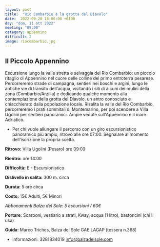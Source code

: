 ```yaml
---
layout: post
title:  "Rio Combarbio e la grotta del Diavolo"
date:  2022-09-20 18:00:00 +0100
day: "dom, 11 ott 2022"
meeting: "09:00"
category: appennino 
difficult: 2
image: riocombarbio.jpg
---
```


## Il Piccolo Appennino

Escursione lungo la valle stretta e selvaggia del Rio Combarbio: un piccolo ritaglio di Appennino nel cuore delle colline del primo entroterra pesarese. Percorreremo strade di campagna, sentieri nei boschi e argini, lungo le antiche vie di transito dell'acqua, visitando i siti di alcuni dei mulini della zona (Combarbio/Arzilla) e dedicando qualche momento alla contemplazione della grotta del Diavolo, un antro conosciuto e chiacchierato dalla popolazione locale.
Risalita la valle del Rio Combarbio, percorreremo i prati sommitali di Montemarino, per poi scendere a Villa Ugolini per sentieri panoramici. Ampie vedute sull'Appennino e il mare Adriatico.

* Per chi vuole allungare il percorso con un giro escursionistico panoramico più ampio, ritrovo alle ore 07:00. Segnalare al momento dell'iscrizione la propria scelta.

**Ritrovo:** Villa Ugolini (Pesaro) ore 09:00

**Rientro:** ore 14:00 

**Difficoltà:** E - Escursionistico

**Dislivello in salita:** 300 m. circa

**Durata:** 5 ore circa

**Costo:** 15€ Adulti, 5€ Minori

*Abbonamenti Balza del Sole: 5 escursioni / 60€*

**Portare:** Scarponi, vestiario a strati, Kway, acqua (1 litro), bastoncini (chi li usa)

**Guida:** Marco Triches, Balza del Sole GAE LAGAP (tessera n.368)
+ Informazioni: 3281834019    info@balzadelsole.com
